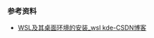### 参考资料
- [WSL及其桌面环境的安装_wsl kde-CSDN博客](https://blog.csdn.net/qq_41601836/article/details/106454618)